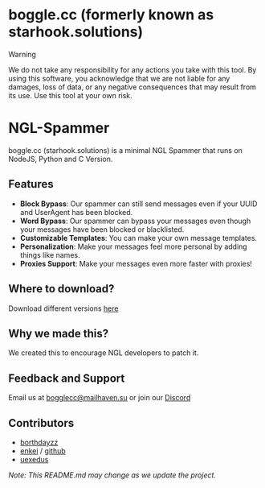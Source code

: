 # boggle.cc (formerly known as starhook.solutions)

> [!WARNING]
We do not take any responsibility for any actions you take with this tool. By using this software, you acknowledge that we are not liable for any damages, loss of data, or any negative consequences that may result from its use. Use this tool at your own risk.

# NGL-Spammer

boggle.cc (starhook.solutions) is a minimal NGL Spammer that runs on NodeJS, Python and C Version.

## Features

- **Block Bypass**: Our spammer can still send messages even if your UUID and UserAgent has been blocked.
- **Word Bypass**: Our spammer can bypass your messages even though your messages have been blocked or blacklisted.
- **Customizable Templates**: You can make your own message templates.
- **Personalization**: Make your messages feel more personal by adding things like names.
- **Proxies Support**: Make your messages even more faster with proxies!

## Where to download?
Download different versions [here](https://github.com/borthdayzz/ngl-spammer/releases)

## Why we made this?
We created this to encourage NGL developers to patch it.

## Feedback and Support

Email us at bogglecc@mailhaven.su or join our [Discord](https://discord.gg/Fc23Qprk2B)

## Contributors

- [borthdayzz](https://github.com/borthdayzz)
- [enkei](https://e-z.bio/lmfao) / [github](https://github.com/llygad)
- [uexedus](https://github.com/uexeduck)

*Note: This README.md may change as we update the project.*
